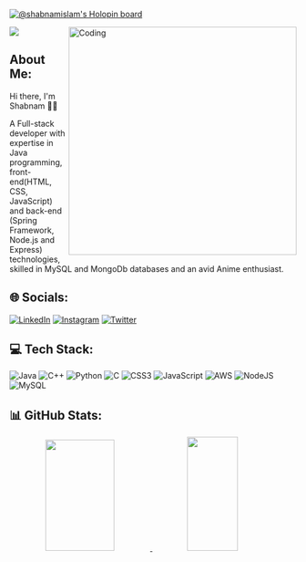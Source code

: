 [![@shabnamislam's Holopin board](https://holopin.io/api/user/board?user=shabnamislam)](https://holopin.io/@shabnamislam)

[![](https://visitcount.itsvg.in/api?id=shabnamislam&icon=2&color=0)](https://visitcount.itsvg.in)
<img align="right" alt="Coding" width="400" src="https://cdn.dribbble.com/users/2851002/screenshots/7736965/media/e08e0676dd54ae8715c2d72bbdd51eb2.gif">

## About Me:
Hi there, I'm Shabnam  🐱‍👤

A Full-stack developer with expertise in Java programming, front-end(HTML, CSS, JavaScript) and back-end (Spring Framework, Node.js and Express) technologies,
skilled in MySQL and MongoDb databases and an avid Anime enthusiast.


## 🌐 Socials:
 [![LinkedIn](https://img.shields.io/badge/LinkedIn-%230077B5.svg?logo=linkedin&logoColor=white)](https://linkedin.com/in/shabnamislam) [![Instagram](https://img.shields.io/badge/Instagram-%23E4405F.svg?logo=Instagram&logoColor=white)](https://instagram.com/i._shab) [![Twitter](https://img.shields.io/badge/Twitter-%231DA1F2.svg?logo=Twitter&logoColor=white)](https://twitter.com/ShabnamIsam) 

## 💻 Tech Stack:
![Java](https://img.shields.io/badge/java-%23ED8B00.svg?style=flat&logo=java&logoColor=white) ![C++](https://img.shields.io/badge/c++-%2300599C.svg?style=flat&logo=c%2B%2B&logoColor=white) ![Python](https://img.shields.io/badge/python-3670A0?style=flat&logo=python&logoColor=ffdd54) ![C](https://img.shields.io/badge/c-%2300599C.svg?style=flat&logo=c&logoColor=white) ![CSS3](https://img.shields.io/badge/css3-%231572B6.svg?style=flat&logo=css3&logoColor=white) ![JavaScript](https://img.shields.io/badge/javascript-%23323330.svg?style=flat&logo=javascript&logoColor=%23F7DF1E) ![AWS](https://img.shields.io/badge/AWS-%23FF9900.svg?style=flat&logo=amazon-aws&logoColor=white) ![NodeJS](https://img.shields.io/badge/node.js-6DA55F?style=flat&logo=node.js&logoColor=white) ![MySQL](https://img.shields.io/badge/mysql-%2300f.svg?style=flat&logo=mysql&logoColor=white)

## 📊 GitHub Stats:
<a href="https://github.com/PedroSmaxY" align="center">  
  <img left="30px" width="49%" height="195px" src="https://github-readme-stats.vercel.app/api?username=shaboo42&show_icons=true&bg_color=00000000&text_bold=false&ring_color=20D7F7&text_color=f2f2f2&title_color=f2f2f2&rank_icon=github&hide_border=true&icon_color=46c7de" /> 
<img width="42%" height="200px" src="https://github-readme-stats.vercel.app/api/top-langs?username=shaboo42&layout=compact&hide_border=true&title_color=f9f9f9&text_color=f2f2f2&bg_color=00000000" />
</a>

